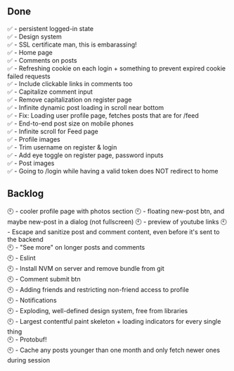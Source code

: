 ## Done

✅ - persistent logged-in state<br />
✅ - Design system<br />
✅ - SSL certificate man, this is embarassing!<br />
✅ - Home page<br />
✅ - Comments on posts<br />
✅ - Refreshing cookie on each login + something to prevent expired cookie failed requests<br />
✅ - Include clickable links in comments too<br />
✅ - Capitalize comment input<br />
✅ - Remove capitalization on register page<br />
✅ - Infinite dynamic post loading in scroll near bottom<br />
✅ - Fix: Loading user profile page, fetches posts that are for /feed<br />
✅ - End-to-end post size on mobile phones<br />
✅ - Infinite scroll for Feed page<br />
✅ - Profile images<br />
✅ - Trim username on register & login<br />
✅ - Add eye toggle on register page, password inputs<br />
✅ - Post images<br />
✅ - Going to /login while having a valid token does NOT redirect to home<br />



## Backlog
🕙 - cooler profile page with photos section
🕙 - floating new-post btn, and maybe new-post in a dialog (not fullscreen)
🕙 - preview of youtube links
🕙 - Escape and sanitize post and comment content, even before it's sent to the backend<br />
🕙 - "See more" on longer posts and comments<br />
🕙 - Eslint<br />
🕙 - Install NVM on server and remove bundle from git<br />
🕙 - Comment submit btn<br />
🕙 - Adding friends and restricting non-friend access to profile<br />
🕙 - Notifications<br />
🕙 - Exploding, well-defined design system, free from libraries<br />
🕙 - Largest contentful paint skeleton + loading indicators for every single thing<br />
🕙 - Protobuf!<br />
🕙 - Cache any posts younger than one month and only fetch newer ones during session<br /><br />
